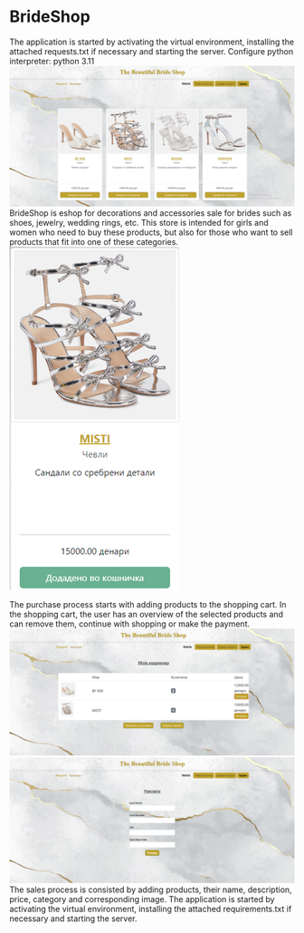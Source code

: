 # BrideShop 
The application is started by activating the virtual environment, installing the attached requests.txt if necessary and starting the server. Configure python interpreter: python 3.11
![Image Alt Text](https://github.com/MarijaDodevska/BrideShop/blob/main/homepage.png?raw=true)
BrideShop is eshop for decorations and accessories sale for brides such as shoes, jewelry, wedding rings, etc. This store is intended for girls and women who need to buy these products, but also for those who want to sell products that fit into one of these categories.
![Image Alt Text](https://github.com/MarijaDodevska/BrideShop/blob/main/1.png?raw=true)

The purchase process starts with adding products to the shopping cart. In the shopping cart, the user has an overview of the selected products and can remove them, continue with shopping or make the payment.
![Image Alt Text](https://github.com/MarijaDodevska/BrideShop/blob/main/2.png?raw=true)
![Image Alt Text](https://github.com/MarijaDodevska/BrideShop/blob/main/3.png?raw=true)
The sales process is consisted by adding products, their name, description, price, category and corresponding image.
The application is started by activating the virtual environment, installing the attached requirements.txt if necessary and starting the server.
